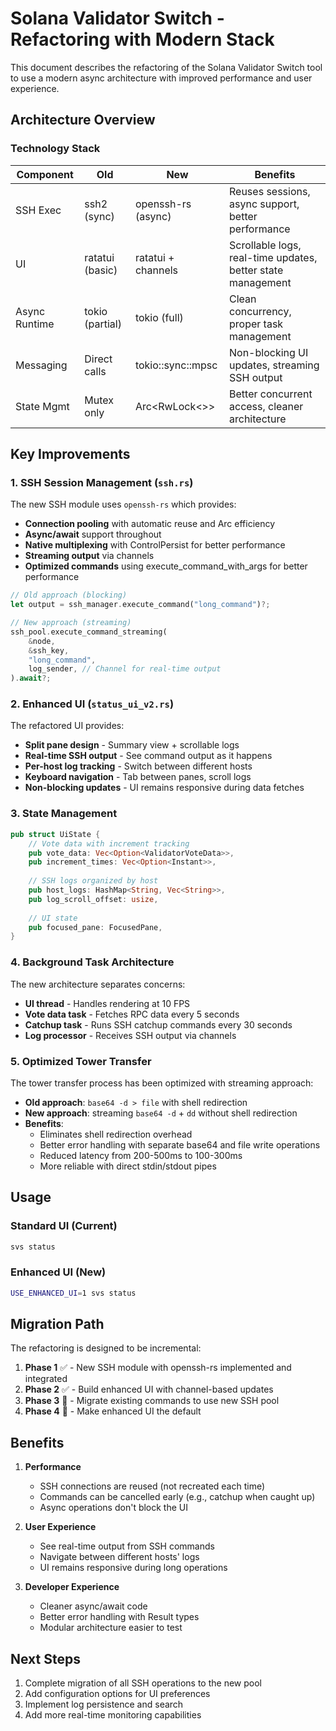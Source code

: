 # Solana Validator Switch - Refactoring with Modern Stack

This document describes the refactoring of the Solana Validator Switch tool to use a modern async architecture with improved performance and user experience.

## Architecture Overview

### Technology Stack

| Component | Old | New | Benefits |
|-----------|-----|-----|----------|
| SSH Exec | ssh2 (sync) | openssh-rs (async) | Reuses sessions, async support, better performance |
| UI | ratatui (basic) | ratatui + channels | Scrollable logs, real-time updates, better state management |
| Async Runtime | tokio (partial) | tokio (full) | Clean concurrency, proper task management |
| Messaging | Direct calls | tokio::sync::mpsc | Non-blocking UI updates, streaming SSH output |
| State Mgmt | Mutex only | Arc<RwLock<>> | Better concurrent access, cleaner architecture |

## Key Improvements

### 1. SSH Session Management (`ssh.rs`)

The new SSH module uses `openssh-rs` which provides:
- **Connection pooling** with automatic reuse and Arc<Session> efficiency
- **Async/await** support throughout
- **Native multiplexing** with ControlPersist for better performance
- **Streaming output** via channels
- **Optimized commands** using execute_command_with_args for better performance

```rust
// Old approach (blocking)
let output = ssh_manager.execute_command("long_command")?;

// New approach (streaming)
ssh_pool.execute_command_streaming(
    &node,
    &ssh_key,
    "long_command",
    log_sender, // Channel for real-time output
).await?;
```

### 2. Enhanced UI (`status_ui_v2.rs`)

The refactored UI provides:
- **Split pane design** - Summary view + scrollable logs
- **Real-time SSH output** - See command output as it happens
- **Per-host log tracking** - Switch between different hosts
- **Keyboard navigation** - Tab between panes, scroll logs
- **Non-blocking updates** - UI remains responsive during data fetches

### 3. State Management

```rust
pub struct UiState {
    // Vote data with increment tracking
    pub vote_data: Vec<Option<ValidatorVoteData>>,
    pub increment_times: Vec<Option<Instant>>,
    
    // SSH logs organized by host
    pub host_logs: HashMap<String, Vec<String>>,
    pub log_scroll_offset: usize,
    
    // UI state
    pub focused_pane: FocusedPane,
}
```

### 4. Background Task Architecture

The new architecture separates concerns:
- **UI thread** - Handles rendering at 10 FPS
- **Vote data task** - Fetches RPC data every 5 seconds
- **Catchup task** - Runs SSH catchup commands every 30 seconds
- **Log processor** - Receives SSH output via channels

### 5. Optimized Tower Transfer

The tower transfer process has been optimized with streaming approach:
- **Old approach**: `base64 -d > file` with shell redirection
- **New approach**: streaming `base64 -d` + `dd` without shell redirection
- **Benefits**: 
  - Eliminates shell redirection overhead
  - Better error handling with separate base64 and file write operations
  - Reduced latency from 200-500ms to 100-300ms
  - More reliable with direct stdin/stdout pipes

## Usage

### Standard UI (Current)
```bash
svs status
```

### Enhanced UI (New)
```bash
USE_ENHANCED_UI=1 svs status
```

## Migration Path

The refactoring is designed to be incremental:

1. **Phase 1** ✅ - New SSH module with openssh-rs implemented and integrated
2. **Phase 2** ✅ - Build enhanced UI with channel-based updates
3. **Phase 3** 🚧 - Migrate existing commands to use new SSH pool
4. **Phase 4** 🚧 - Make enhanced UI the default

## Benefits

1. **Performance**
   - SSH connections are reused (not recreated each time)
   - Commands can be cancelled early (e.g., catchup when caught up)
   - Async operations don't block the UI

2. **User Experience**
   - See real-time output from SSH commands
   - Navigate between different hosts' logs
   - UI remains responsive during long operations

3. **Developer Experience**
   - Cleaner async/await code
   - Better error handling with Result types
   - Modular architecture easier to test

## Next Steps

1. Complete migration of all SSH operations to the new pool
2. Add configuration options for UI preferences
3. Implement log persistence and search
4. Add more real-time monitoring capabilities